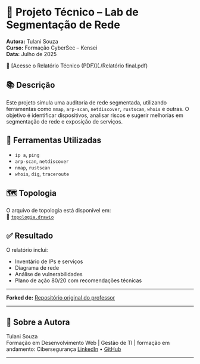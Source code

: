 # 🔐 Projeto Técnico – Lab de Segmentação de Rede

**Autora:** Tulani Souza  
**Curso:** Formação CyberSec – Kensei  
**Data:** Julho de 2025

📄 [Acesse o Relatório Técnico (PDF)](./Relatório final.pdf)

## 📚 Descrição
Este projeto simula uma auditoria de rede segmentada, utilizando ferramentas como `nmap`, `arp-scan`, `netdiscover`, `rustscan`, `whois` e outras. O objetivo é identificar dispositivos, analisar riscos e sugerir melhorias em segmentação de rede e exposição de serviços.

## 🧪 Ferramentas Utilizadas
- `ip a`, `ping`
- `arp-scan`, `netdiscover`
- `nmap`, `rustscan`
- `whois`, `dig`, `traceroute`

## 🗺️ Topologia
O arquivo de topologia está disponível em:  
📌 [`topologia.drawio`](./topologia.drawio)

## ✅ Resultado
O relatório inclui:
- Inventário de IPs e serviços
- Diagrama de rede
- Análise de vulnerabilidades
- Plano de ação 80/20 com recomendações técnicas

---

**Forked de:** [Repositório original do professor](https://github.com/Kensei-CyberSec-Lab)


---

## 💼 Sobre a Autora

Tulani Souza  
Formação em Desenvolvimento Web | Gestão de TI | formação em andamento: Cibersegurança 
[LinkedIn](https://www.linkedin.com/in/tulanisouza/) • [GitHub](https://github.com/TulaniSouza)

---